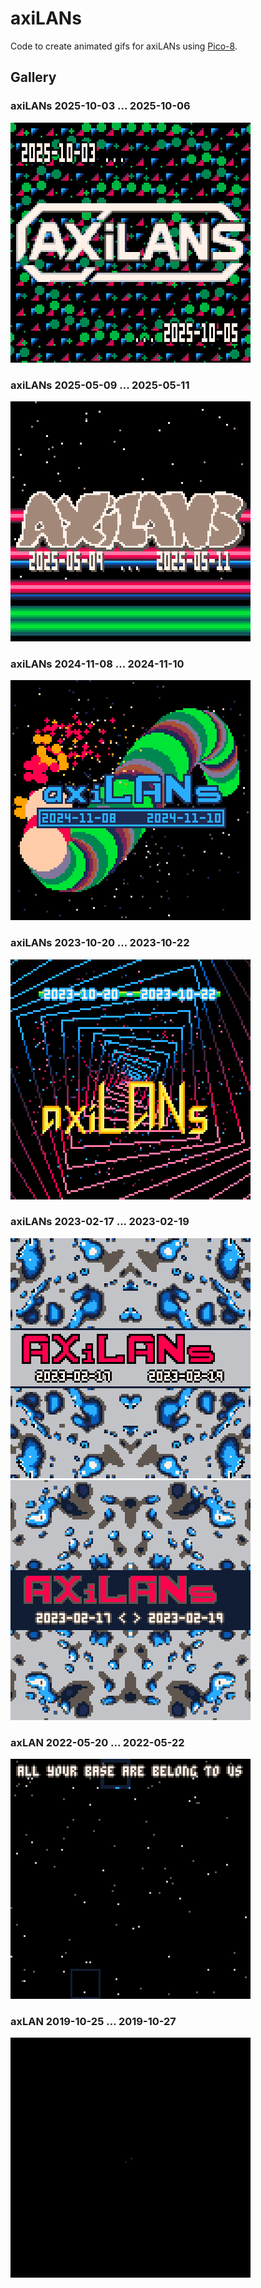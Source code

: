 # axiLANs

Code to create animated gifs for axiLANs using [Pico-8](https://www.lexaloffle.com/pico-8.php).

## Gallery

### axiLANs 2025-10-03 ... 2025-10-06

![axiLANs](images/axiLANs%202025-10.gif)

### axiLANs 2025-05-09 ... 2025-05-11

![axiLANs](images/axiLANs%202025-05.gif)

### axiLANs 2024-11-08 ... 2024-11-10

![axiLANs](images/axiLANs%202024-11.gif)

### axiLANs 2023-10-20 ... 2023-10-22

![axiLANs](images/axiLANs%202023-10.gif)

### axiLANs 2023-02-17 ... 2023-02-19

![axiLANs](images/axiLANs%202023-02%20(light).gif) ![axiLANs](images/axiLANs%202023-02%20(dark).gif)

### axLAN 2022-05-20 ... 2022-05-22

![axiLANs](images/axlan2022.gif)

### axLAN 2019-10-25 ... 2019-10-27

![axiLANs](images/axlan2019.gif)

